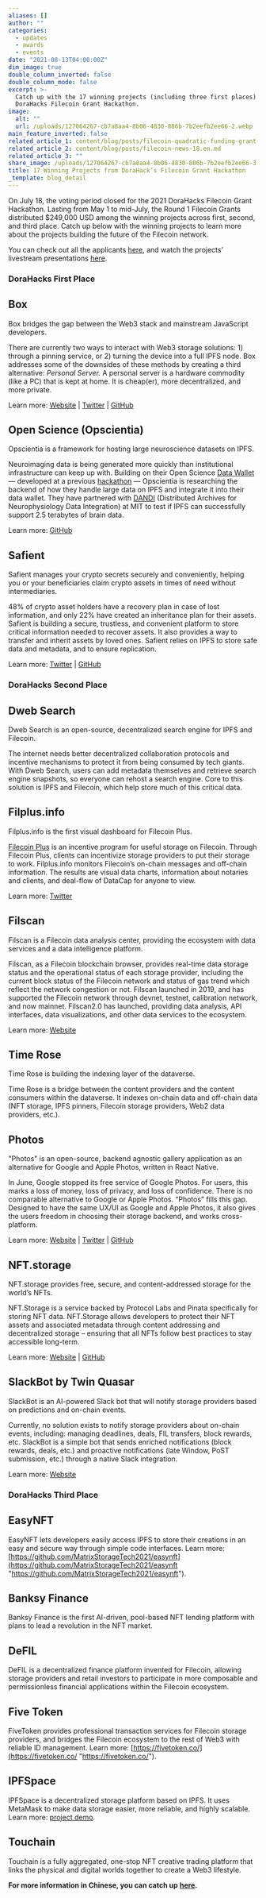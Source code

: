 ```yaml
---
aliases: []
author: ""
categories:
  - updates
  - awards
  - events
date: "2021-08-13T04:00:00Z"
dim_image: true
double_column_inverted: false
double_column_mode: false
excerpt: >-
  Catch up with the 17 winning projects (including three first places) from the
  DoraHacks Filecoin Grant Hackathon.
image:
  alt: ""
  url: /uploads/127064267-cb7a8aa4-8b06-4830-886b-7b2eefb2ee66-2.webp
main_feature_inverted: false
related_article_1: content/blog/posts/filecoin-quadratic-funding-grant-round-1-at-dorahacks.en.md
related_article_2: content/blog/posts/filecoin-news-18.en.md
related_article_3: ""
share_image: /uploads/127064267-cb7a8aa4-8b06-4830-886b-7b2eefb2ee66-3.webp
title: 17 Winning Projects from DoraHack’s Filecoin Grant Hackathon
_template: blog_detail
---
```


On July 18, the voting period closed for the 2021 DoraHacks Filecoin Grant Hackathon. Lasting from May 1 to mid-July, the Round 1 Filecoin Grants distributed $249,000 USD among the winning projects across first, second, and third place. Catch up below with the winning projects to learn more about the projects building the future of the Filecoin network.

You can check out all the applicants [here](https://dorahacks.io/grant/filecoin/), and watch the projects’ livestream presentations [here](https://www.youtube.com/channel/UCApW8piYNP4T10kgenp0Mjg/playlists).

### DoraHacks First Place

## **Box**

Box bridges the gap between the Web3 stack and mainstream JavaScript developers.

There are currently two ways to interact with Web3 storage solutions: 1) through a pinning service, or 2) turning the device into a full IPFS node. Box addresses some of the downsides of these methods by creating a third alternative: _Personal Server._ A personal server is a hardware commodity (like a PC) that is kept at home. It is cheap(er), more decentralized, and more private.

Learn more: [Website](https://fx.land/) | [Twitter](https://twitter.com/functionland) | [GitHub](https://github.com/functionland)

## **Open Science (Opscientia)**

Opscientia is a framework for hosting large neuroscience datasets on IPFS.

Neuroimaging data is being generated more quickly than institutional infrastructure can keep up with. Building on their Open Science [Data Wallet](https://github.com/opscientia/web3weekend-hackathon) — developed at a previous [hackathon](https://ethglobal.com/showcase/open-science-opsci-data-wallet-1rps1) — Opscientia is researching the backend of how they handle large data on IPFS and integrate it into their data wallet. They have partnered with [DANDI](http://www.dandiarchive.org/) (Distributed Archives for Neurophysiology Data Integration) at MIT to test if IPFS can successfully support 2.5 terabytes of brain data.

Learn more: [GitHub](https://github.com/opscientia)

## **Safient**

Safient manages your crypto secrets securely and conveniently, helping you or your beneficiaries claim crypto assets in times of need without intermediaries.

48% of crypto asset holders have a recovery plan in case of lost information, and only 22% have created an inheritance plan for their assets. Safient is building a secure, trustless, and convenient platform to store critical information needed to recover assets. It also provides a way to transfer and inherit assets by loved ones. Safient relies on IPFS to store safe data and metadata, and to ensure replication.

Learn more: [Twitter](https://twitter.com/safientio) | [GitHub](https://github.com/safient)

### DoraHacks Second Place

## **Dweb Search**

Dweb Search is an open-source, decentralized search engine for IPFS and Filecoin.

The internet needs better decentralized collaboration protocols and incentive mechanisms to protect it from being consumed by tech giants. With Dweb Search, users can add metadata themselves and retrieve search engine snapshots, so everyone can rehost a search engine. Core to this solution is IPFS and Filecoin, which help store much of this critical data.

## **Filplus.info**

Filplus.info is the first visual dashboard for Filecoin Plus.

[Filecoin Plus](https://docs.filecoin.io/store/filecoin-plus/) is an incentive program for useful storage on Filecoin. Through Filecoin Plus, clients can incentivize storage providers to put their storage to work. Filplus.info monitors Filecoin’s on-chain messages and off-chain information. The results are visual data charts, information about notaries and clients, and deal-flow of DataCap for anyone to view.

Learn more: [Twitter](https://twitter.com/filedrive1?lang=en)

## **Filscan**

Filscan is a Filecoin data analysis center, providing the ecosystem with data services and a data intelligence platform.

Filscan, as a Filecoin blockchain browser, provides real-time data storage status and the operational status of each storage provider, including the current block status of the Filecoin network and status of gas trend which reflect the network congestion or not. Filscan launched in 2019, and has supported the Filecoin network through devnet, testnet, calibration network, and now mainnet. Filscan2.0 has launched, providing data analysis, API interfaces, data visualizations, and other data services to the ecosystem.

Learn more: [Website](https://filscan.io/)

## **Time Rose**

Time Rose is building the indexing layer of the dataverse.

Time Rose is a bridge between the content providers and the content consumers within the dataverse. It indexes on-chain data and off-chain data (NFT storage, IPFS pinners, Filecoin storage providers, Web2 data providers, etc.).

## **Photos**

"Photos" is an open-source, backend agnostic gallery application as an alternative for Google and Apple Photos, written in React Native.

In June, Google stopped its free service of Google Photos. For users, this marks a loss of money, loss of privacy, and loss of confidence. There is no comparable alternative to Google or Apple Photos. “Photos” fills this gap. Designed to have the same UX/UI as Google and Apple Photos, it also gives the users freedom in choosing their storage backend, and works cross-platform.

Learn more: [Website](https://fx.land/) | [Twitter](https://twitter.com/functionland) | [GitHub](https://github.com/functionland/photos)

## **NFT.storage**

NFT.storage provides free, secure, and content-addressed storage for the world’s NFTs.

NFT.Storage is a service backed by Protocol Labs and Pinata specifically for storing NFT data. NFT.Storage allows developers to protect their NFT assets and associated metadata through content addressing and decentralized storage – ensuring that all NFTs follow best practices to stay accessible long-term.

Learn more: [Website](http://nft.storage/) | [GitHub](https://github.com/feliciss/nft.storage)

## **SlackBot by Twin Quasar**

SlackBot is an AI-powered Slack bot that will notify storage providers based on predictions and on-chain events.

Currently, no solution exists to notify storage providers about on-chain events, including: managing deadlines, deals, FIL transfers, block rewards, etc. SlackBot is a simple bot that sends enriched notifications (block rewards, deals, etc.) and proactive notifications (late Window, PoST submission, etc.) through a native Slack integration.

Learn more: [Website](http://twinquasar.io/)

### DoraHacks Third Place

## **EasyNFT**

EasyNFT lets developers easily access IPFS to store their creations in an easy and secure way through simple code interfaces. Learn more: [https://github.com/MatrixStorageTech2021/easynft](https://github.com/MatrixStorageTech2021/easynft "https://github.com/MatrixStorageTech2021/easynft").

## **Banksy Finance**

Banksy Finance is the first AI-driven, pool-based NFT lending platform with plans to lead a revolution in the NFT market.

## **DeFIL**

DeFIL is a decentralized finance platform invented for Filecoin, allowing storage providers and retail investors to participate in more composable and permissionless financial applications within the Filecoin ecosystem.

## **Five Token**

FiveToken provides professional transaction services for Filecoin storage providers, and bridges the Filecoin ecosystem to the rest of Web3 with reliable ID management. Learn more: [https://fivetoken.co/](https://fivetoken.co/ "https://fivetoken.co/").

## **IPFSpace**

IPFSpace is a decentralized storage platform based on IPFS. It uses MetaMask to make data storage easier, more reliable, and highly scalable. Learn more: [project demo](https://www.youtube.com/watch?v=F79vfzXCGag).

## **Touchain**

Touchain is a fully aggregated, one-stop NFT creative trading platform that links the physical and digital worlds together to create a Web3 lifestyle.

**For more information in Chinese, you can catch up** [**here**](https://mp.weixin.qq.com/s/MCYUNta300OoCP1vFLvKhA)**.**

